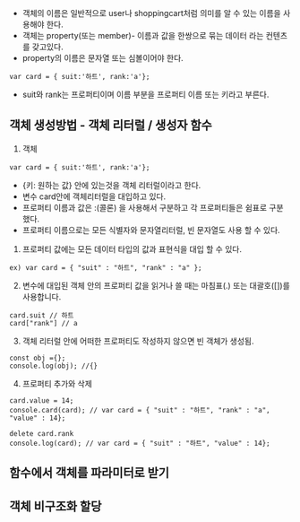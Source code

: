 


- 객체의 이름은 일반적으로 user나 shoppingcart처럼 의미를 알 수 있는 이름을 사용해야 한다.
- 객체는 property(또는 member)- 이름과 값을 한쌍으로 묶는 데이터 라는 컨텐츠를 갖고있다.
- property의 이름은 문자열 또는 심볼이어야 한다.

```
var card = { suit:'하트', rank:'a'};
```
- suit와 rank는 프로퍼티이며 이름 부분을 프로퍼티 이름 또는 키라고 부른다.


## 객체 생성방법 - 객체 리터럴 / 생성자 함수

1. 객체
```
var card = { suit:'하트', rank:'a'};
```
- {키: 원하는 값} 안에 있는것을 객체 리터럴이라고 한다.
- 변수 card안에 객체리터럴을 대입하고 있다.
- 프로퍼티 이름과 값은 :(콜론) 을 사용해서 구분하고 각 프로퍼티들은 쉼표로 구분 했다.
- 프로퍼티 이름으로는 모든 식별자와 문자열리터럴, 빈 문자열도 사용 할 수 있다.

1) 프로퍼티 값에는 모든 데이터 타입의 값과 표현식을 대입 할 수 있다.
```
ex) var card = { "suit" : "하트", "rank" : "a" };
```

2) 변수에 대입된 객체 안의 프로퍼티 값을 읽거나 쓸 때는 마침표(.) 또는 대괄호([])를 사용합니다.
```
card.suit // 하트
card["rank"] // a
```

3) 객체 리터럴 안에 어떠한 프로퍼티도 작성하지 않으면 빈 객체가 생성됨.
```
const obj ={};
console.log(obj); //{}
```

4) 프로퍼티 추가와 삭제
```
card.value = 14;
console.card(card); // var card = { "suit" : "하트", "rank" : "a", "value" : 14};

delete card.rank
console.log(card); // var card = { "suit" : "하트", "value" : 14};
```

## 함수에서 객체를 파라미터로 받기

## 객체 비구조화 할당
